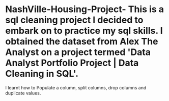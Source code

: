 # NashVille-Housing-Project- This is a sql cleaning project I decided to embark on to practice my sql skills. I obtained the dataset from Alex The Analyst on a project termed 'Data Analyst Portfolio Project | Data Cleaning in SQL'.
I learnt how to Populate a column, split columns, drop columns and duplicate values.
